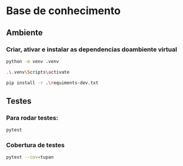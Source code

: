 # Base de conhecimento

## Ambiente

### Criar, ativar e instalar as dependencias doambiente virtual
```sh
python -m venv .venv
```
```sh
.\.venv\Scripts\activate
```
```sh
pip install -r .\requiments-dev.txt
```


## Testes

### Para rodar testes:
```sh
pytest
```
### Cobertura de testes
```sh
pytest --cov=tupan
```